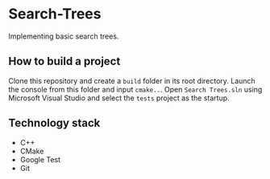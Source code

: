 # Search-Trees
Implementing basic search trees.

## How to build a project
Clone this repository and create a `build` folder in its root directory. Launch the console from this folder and input `cmake..`. Open `Search Trees.sln` using Microsoft Visual Studio and select the `tests` project as the startup.

## Technology stack
- C++
- CMake
- Google Test
- Git
